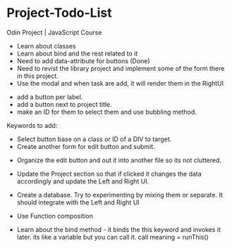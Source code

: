 # Project-Todo-List

Odin Project | JavaScript Course

- Learn about classes
- Learn about bind and the rest related to it
- Need to add data-attribute for buttons (Done)
- Need to revist the library project and implement some of the form there in this project.
- Use the modal and when task are add, it will render them in the RightUI

<!-- for edit button -->
- add a button per label.
- add a button next to project title.
- make an ID for them to select them and use bubbling method.

Keywords to add:
- Select button base on a class or ID of a DIV to target.
- Create another form for edit button and submit.


<!-- for Organizing -->
- Organize the edit button and out it into another file so its not cluttered.
- Update the Project section so that if clicked it changes the data accordingly and update the Left and Right UI.
- Create a database. Try to experimenting by mixing them or separate. It should integrate with the Left and Right UI
- Use Function composition


- Learn about the bind method - it binds the this keyword and invokes it later. its like a variable but you can call it. call meaning = runThis()